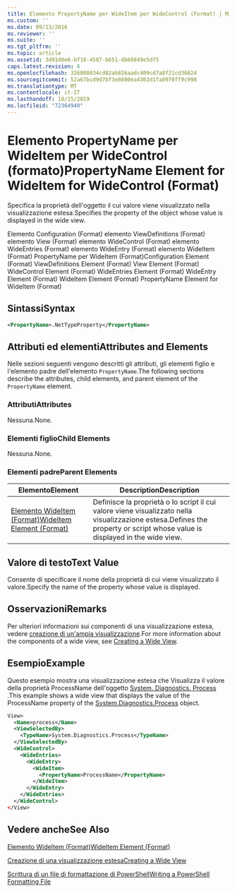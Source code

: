 ```yaml
---
title: Elemento PropertyName per WideItem per WideControl (Format) | Microsoft Docs
ms.custom: ''
ms.date: 09/13/2016
ms.reviewer: ''
ms.suite: ''
ms.tgt_pltfrm: ''
ms.topic: article
ms.assetid: 3d91d0e6-bf18-4587-b651-db66849e5df5
caps.latest.revision: 6
ms.openlocfilehash: 326880834cd82ab826aadc409cd7a8f21cd36824
ms.sourcegitcommit: 52a67bcd9d7bf3e8600ea4302d1fa8970ff9c998
ms.translationtype: MT
ms.contentlocale: it-IT
ms.lasthandoff: 10/15/2019
ms.locfileid: "72364940"
---
```

# <a name="propertyname-element-for-wideitem-for-widecontrol-format"></a><span data-ttu-id="0e5d4-102">Elemento PropertyName per WideItem per WideControl (formato)</span><span class="sxs-lookup"><span data-stu-id="0e5d4-102">PropertyName Element for WideItem for WideControl (Format)</span></span>

<span data-ttu-id="0e5d4-103">Specifica la proprietà dell'oggetto il cui valore viene visualizzato nella visualizzazione estesa.</span><span class="sxs-lookup"><span data-stu-id="0e5d4-103">Specifies the property of the object whose value is displayed in the wide view.</span></span>

<span data-ttu-id="0e5d4-104">Elemento Configuration (Format) elemento ViewDefinitions (Format) elemento View (Format) elemento WideControl (Format) elemento WideEntries (Format) elemento WideEntry (Format) elemento WideItem (Format) PropertyName per WideItem (Format)</span><span class="sxs-lookup"><span data-stu-id="0e5d4-104">Configuration Element (Format) ViewDefinitions Element (Format) View Element (Format) WideControl Element (Format) WideEntries Element (Format) WideEntry Element (Format) WideItem Element (Format) PropertyName Element for WideItem (Format)</span></span>

## <a name="syntax"></a><span data-ttu-id="0e5d4-105">Sintassi</span><span class="sxs-lookup"><span data-stu-id="0e5d4-105">Syntax</span></span>

```xml
<PropertyName>.NetTypeProperty</PropertyName>
```

## <a name="attributes-and-elements"></a><span data-ttu-id="0e5d4-106">Attributi ed elementi</span><span class="sxs-lookup"><span data-stu-id="0e5d4-106">Attributes and Elements</span></span>

<span data-ttu-id="0e5d4-107">Nelle sezioni seguenti vengono descritti gli attributi, gli elementi figlio e l'elemento padre dell'elemento `PropertyName`.</span><span class="sxs-lookup"><span data-stu-id="0e5d4-107">The following sections describe the attributes, child elements, and parent element of the `PropertyName` element.</span></span>

### <a name="attributes"></a><span data-ttu-id="0e5d4-108">Attributi</span><span class="sxs-lookup"><span data-stu-id="0e5d4-108">Attributes</span></span>

<span data-ttu-id="0e5d4-109">Nessuna.</span><span class="sxs-lookup"><span data-stu-id="0e5d4-109">None.</span></span>

### <a name="child-elements"></a><span data-ttu-id="0e5d4-110">Elementi figlio</span><span class="sxs-lookup"><span data-stu-id="0e5d4-110">Child Elements</span></span>

<span data-ttu-id="0e5d4-111">Nessuna.</span><span class="sxs-lookup"><span data-stu-id="0e5d4-111">None.</span></span>

### <a name="parent-elements"></a><span data-ttu-id="0e5d4-112">Elementi padre</span><span class="sxs-lookup"><span data-stu-id="0e5d4-112">Parent Elements</span></span>

|<span data-ttu-id="0e5d4-113">Elemento</span><span class="sxs-lookup"><span data-stu-id="0e5d4-113">Element</span></span>|<span data-ttu-id="0e5d4-114">Description</span><span class="sxs-lookup"><span data-stu-id="0e5d4-114">Description</span></span>|
|-------------|-----------------|
|[<span data-ttu-id="0e5d4-115">Elemento WideItem (Format)</span><span class="sxs-lookup"><span data-stu-id="0e5d4-115">WideItem Element (Format)</span></span>](./wideitem-element-for-widecontrol-format.md)|<span data-ttu-id="0e5d4-116">Definisce la proprietà o lo script il cui valore viene visualizzato nella visualizzazione estesa.</span><span class="sxs-lookup"><span data-stu-id="0e5d4-116">Defines the property or script whose value is displayed in the wide view.</span></span>|

## <a name="text-value"></a><span data-ttu-id="0e5d4-117">Valore di testo</span><span class="sxs-lookup"><span data-stu-id="0e5d4-117">Text Value</span></span>

<span data-ttu-id="0e5d4-118">Consente di specificare il nome della proprietà di cui viene visualizzato il valore.</span><span class="sxs-lookup"><span data-stu-id="0e5d4-118">Specify the name of the property whose value is displayed.</span></span>

## <a name="remarks"></a><span data-ttu-id="0e5d4-119">Osservazioni</span><span class="sxs-lookup"><span data-stu-id="0e5d4-119">Remarks</span></span>

<span data-ttu-id="0e5d4-120">Per ulteriori informazioni sui componenti di una visualizzazione estesa, vedere [creazione di un'ampia visualizzazione](./creating-a-wide-view.md).</span><span class="sxs-lookup"><span data-stu-id="0e5d4-120">For more information about the components of a wide view, see [Creating a Wide View](./creating-a-wide-view.md).</span></span>

## <a name="example"></a><span data-ttu-id="0e5d4-121">Esempio</span><span class="sxs-lookup"><span data-stu-id="0e5d4-121">Example</span></span>

<span data-ttu-id="0e5d4-122">Questo esempio mostra una visualizzazione estesa che Visualizza il valore della proprietà ProcessName dell'oggetto [System. Diagnostics. Process](/dotnet/api/System.Diagnostics.Process) .</span><span class="sxs-lookup"><span data-stu-id="0e5d4-122">This example shows a wide view that displays the value of the ProcessName property of the [System.Diagnostics.Process](/dotnet/api/System.Diagnostics.Process) object.</span></span>

```xml
View>
  <Name>process</Name>
  <ViewSelectedBy>
    <TypeName>System.Diagnostics.Process</TypeName>
  </ViewSelectedBy>
  <WideControl>
    <WideEntries>
      <WideEntry>
        <WideItem>
          <PropertyName>ProcessName</PropertyName>
        </WideItem>
      </WideEntry>
    </WideEntries>
  </WideControl>
</View>

```

## <a name="see-also"></a><span data-ttu-id="0e5d4-123">Vedere anche</span><span class="sxs-lookup"><span data-stu-id="0e5d4-123">See Also</span></span>

[<span data-ttu-id="0e5d4-124">Elemento WideItem (Format)</span><span class="sxs-lookup"><span data-stu-id="0e5d4-124">WideItem Element (Format)</span></span>](./wideitem-element-for-widecontrol-format.md)

[<span data-ttu-id="0e5d4-125">Creazione di una visualizzazione estesa</span><span class="sxs-lookup"><span data-stu-id="0e5d4-125">Creating a Wide View</span></span>](./creating-a-wide-view.md)

[<span data-ttu-id="0e5d4-126">Scrittura di un file di formattazione di PowerShell</span><span class="sxs-lookup"><span data-stu-id="0e5d4-126">Writing a PowerShell Formatting File</span></span>](./writing-a-powershell-formatting-file.md)
